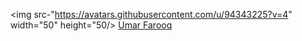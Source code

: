 <!--![Image](https://avatars.githubusercontent.com/u/94343225?v=4)-->
<img src-"https://avatars.githubusercontent.com/u/94343225?v=4" width="50" height="50/>
[Umar Farooq](https://github.com/umarfarooq478)
